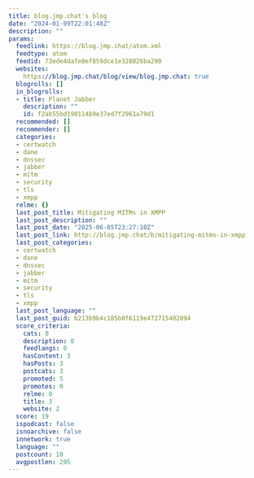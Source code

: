 ```yaml
---
title: blog.jmp.chat's blog
date: "2024-01-09T22:01:48Z"
description: ""
params:
  feedlink: https://blog.jmp.chat/atom.xml
  feedtype: atom
  feedid: 73ede4dafe0ef859dce1e328026ba290
  websites:
    https://blog.jmp.chat/blog/view/blog.jmp.chat: true
  blogrolls: []
  in_blogrolls:
  - title: Planet Jabber
    description: ""
    id: f2ab55bd190114b9e37ed7f2961a79d1
  recommended: []
  recommender: []
  categories:
  - certwatch
  - dane
  - dnssec
  - jabber
  - mitm
  - security
  - tls
  - xmpp
  relme: {}
  last_post_title: Mitigating MITMs in XMPP
  last_post_description: ""
  last_post_date: "2025-06-05T23:27:10Z"
  last_post_link: http://blog.jmp.chat/b/mitigating-mitms-in-xmpp
  last_post_categories:
  - certwatch
  - dane
  - dnssec
  - jabber
  - mitm
  - security
  - tls
  - xmpp
  last_post_language: ""
  last_post_guid: b213b9b4c185b0f6119e472715402094
  score_criteria:
    cats: 0
    description: 0
    feedlangs: 0
    hasContent: 3
    hasPosts: 3
    postcats: 3
    promoted: 5
    promotes: 0
    relme: 0
    title: 3
    website: 2
  score: 19
  ispodcast: false
  isnoarchive: false
  innetwork: true
  language: ""
  postcount: 10
  avgpostlen: 295
---
```

